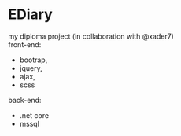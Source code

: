 # EDiary

my diploma project (in collaboration with @xader7) <br>
front-end: 
* bootrap, 
* jquery, 
* ajax, 
* scss

back-end: 
* .net core 
* mssql
